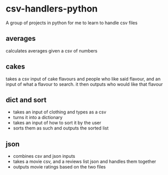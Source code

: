 # csv-handlers-python
A group of projects in python for me to learn to handle csv files

## averages
calculates averages given a csv of numbers

## cakes
takes a csv input of cake flavours and people who like said flavour, and an input of what a flavour to search. it then outputs who would like that flavour

## dict and sort
- takes an input of clothing and types as a csv
- turns it into a dictionary
- takes an input of how to sort it by the user
- sorts them as such and outputs the sorted list

## json
- combines csv and json inputs
- takes a movie csv, and a reviews list json and handles them together
- outputs movie ratings based on the two files

